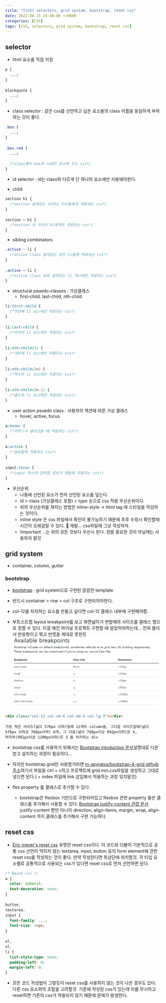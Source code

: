 ```yaml
---
title: "[CSS] selectors, grid system, bootstrap, reset css"
date: 2022-08-15 15:40:00 +/0900
categories: [CSS]
tags: [CSS, selectors, grid system, bootstrap, reset css]
---
```


## selector

- html 요소를 직접 지칭

```css
p {
  ...;
}

blockquote {
  ...;
}
```

- class selector : 같은 css를 선언하고 싶은 요소들의 class 이름을 동일하게 부여하는 것이 좋다.

```css
.box {
  ...;
}

.box.red {
  ...;

  /*class명이 box와 red인 요소에 주는 css*/
}
```

- id selector : id는 class와 다르게 단 하나의 요소에만 사용돼야한다.

- child

```css
section h1 {
  /*section 밑에있는 모든h1 자손들에게 적용되는 css*/
}

section > h1 {
  /*section 의 자식인 h1에게만 적용되는 css*/
}
```

- sibling combinators

```css
.active ~ li {
  /*active class 밑에있는 모든 li들에 적용되는 css*/
}

.active + li {
  /*active class 바로 밑에있는 li 하나에만 적용되는 css*/
}
```

- structural psuedo-classes : 가상클래스
  - first-child, last-child, nth-child

```css
li:first-child {
  /*첫번째 li 요소에만 적용되는 css*/
}

li:last-child {
  /*마지막 li 요소에만 적용되는 css*/
}

li:nth-child(3) {
  /*세번째 li 요소에만 적용되는 css*/
}

li:nth-child(2n) {
  /*짝수의 li 요소에만 적용되는 css*/
}

li:nth-child(2n-1) {
  /*홀수의 li 요소에만 적용되는 css*/
}
```

- user action psuedo class : 사용자의 액션에 따른 가상 클래스
  - hover, active, focus

```css
a:hover {
  /*마우스가 올라갔을 때 적용되는 css*/
}

a:active {
  /*눌렀을때 적용되는 css*/
}

input:focus {
  /*input 박스에 입력할 준비가 됐을때 적용되는 css*/
}
```

- 우선순위
  - 나중에 선언된 요소가 먼저 선언된 요소를 덮는다.
  - id > class (가상클래스 포함) > type 순으로 css 적용 우선순위이다.
  - 위의 우선순위를 제치는 방법은 inline-style -> html tag 에 스타일을 작성하는 것이다.
  - inline style 은 css 파일에서 확인이 불가능하기 때문에 추후 수정시 확인할때 시간이 오래걸릴 수 있다. 🙏 제발... css파일에 그냥 작성하자.
  - !important ...는 위의 모든 것보다 우선시 된다. 정말 중요한 것이 아닐때는 사용하지 말것

## grid system

- container, column, gutter

### bootstrap

- [bootstrap](https://getbootstrap.com/) : grid system으로 구현된 깔끔한 template

- 반드시 container > row > col 구조로 구현되어야한다.
- col-12를 차지하는 요소를 만들고 싶다면 col-12 클래스 내부에 구현해야함.
- 부트스트랩 layout breakpoint를 보고 화면넓이가 변할때의 사이즈를 클래스 명으로 정할 수 있다. 이걸 예전 파이널 프로젝트 구현할 때 알았어야하는데... 전혀 몰라서 반응형이고 뭐고 반영을 제대로 못한듯
  ![bootstrap layout breakpoint](/assets/img/bootstrap-layout.png)

```html
<div class="col-12 col-sm-6 col-md-4 col-lg-3"></div>

가장 작은 사이즈(넓이 576px 이하)일때 12개의 column을, 그다음 사이즈일때(넓이
576px 이하상 768px이하) 6개, 그 다음(넓이 768px이상 992px이하)은 4,
마지막(992px이상 1200px이하)은 3 를 차지하는 div
```

- bootstrap css를 사용하기 위해서는 [Bootstrap intoduction 문서](https://getbootstrap.com/docs/5.2/getting-started/introduction/)설명대로 다운받고 설치하는 과정이 필요하다...
- 하지만 bootstrap grid만 사용할거라면 [m-spyratos/bootstrap-4-grid github 주소](https://github.com/m-spyratos/bootstrap-4-grid/blob/master/css/grid.min.css)여기서 파일을 ctrl + c하고 프로젝트에 grid.min.css파일을 생성하고 그대로 넣으면 된다.( + index 파일에 link 삽입해서 적용하는 과정 잊지말것)

- flex property 를 클래스로 추가할 수 있다.
  - bootstrap은 flexbox 기반으로 구현되어있고 flexbox 관련 property 들은 클래스를 추가해서 사용할 수 있다. [Bootstrap justify-content 관련 문서](https://getbootstrap.com/docs/4.0/utilities/flex/#justify-content) justify-content 뿐만 아니라 direction, align-items, margin, wrap, align-content 까지 클래스를 추가해서 구현 가능하다.

## reset css

- [Eric meyer's reset css](https://cssdeck.com/blog/scripts/eric-meyer-reset-css/) 유명한 reset css이다. 이 코드와 더불어 기본적으로 공통 css 선언이 먹히지 않는 textarea, input, button 등의 form element에 관한 reset css를 작성하는 것이 좋다. 만약 작성한다면 최상단에 위치할것. 각 타입 요소별로 공통적으로 사용되는 css가 있다면 reset css로 먼저 선언하면 된다.

```css
/* Reset css */
a {
  color: inherit;
  text-decoration: none;
}

button,
textarea,
input {
  font-family: ...;
  font-size: 16px;
}

ol,
ul,
li {
  list-style-type: none;
  padding-left: 0;
  margin-left: 0;
}
```

- 모든 코드 작성법이 그렇듯이 reset css를 사용하지 않는 것이 나은 경우도 있다. 다른 css 요소와의 조합을 고려할것. 기존에 작성된 css가 있는데 이를 무시하고 reset하면 기존의 css가 적용되지 않기 때문에 문제가 발생한다.
